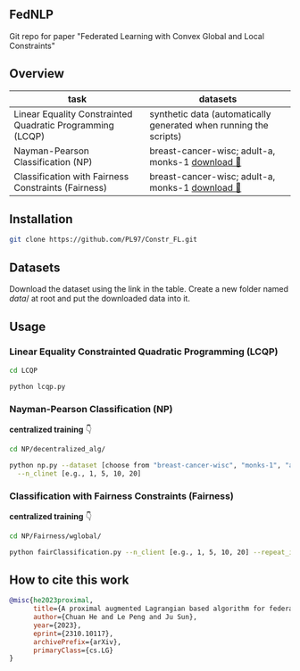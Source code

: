 <!-- # Constr_FL


There are three problems in this repo
- Linear constrained quadratic programming (LCQP)
  
  entry file: lcqp.py
- Nayman Pearson classification
  
  entry file: NPclf.py

  download dataset here: https://drive.google.com/drive/folders/1-7MYuNNOBvOJ_s9-h_lwB14IajkoNCMK?usp=drive_link
  
   and place under the project folder -->
## FedNLP

Git repo for paper "Federated Learning with Convex Global and Local Constraints"



## Overview
| task      | datasets|
| ----------- |----------|
| Linear Equality Constrainted Quadratic Programming (LCQP)      | synthetic data (automatically generated when running the scripts) |
| Nayman-Pearson Classification (NP)      | breast-cancer-wisc; adult-a, monks-1 [download :link:](https://drive.google.com/drive/folders/1-7MYuNNOBvOJ_s9-h_lwB14IajkoNCMK?usp=drive_link)  |
| Classification with Fairness Constraints (Fairness)      | breast-cancer-wisc; adult-a, monks-1 [download :link:](https://drive.google.com/drive/folders/1-7MYuNNOBvOJ_s9-h_lwB14IajkoNCMK?usp=drive_link)  |

## Installation
```bash
git clone https://github.com/PL97/Constr_FL.git
```

## Datasets
Download the dataset using the link in the table. Create a new folder named $data/$ at root and put the downloaded data into it.


## Usage
### Linear Equality Constrainted Quadratic Programming (LCQP) 

```bash
cd LCQP

python lcqp.py
```

### Nayman-Pearson Classification (NP)  
**centralized training** :point_down:
```bash
cd NP/decentralized_alg/

python np.py --dataset [choose from "breast-cancer-wisc", "monks-1", "adult"] \
  --n_clinet [e.g., 1, 5, 10, 20]
```

### Classification with Fairness Constraints (Fairness)
**centralized training** :point_down:
```bash
cd NP/Fairness/wglobal/

python fairClassification.py --n_client [e.g., 1, 5, 10, 20] --repeat_idx [random seed, e.g., 0, 1, 2]
```

## How to cite this work

```bibtex
@misc{he2023proximal,
      title={A proximal augmented Lagrangian based algorithm for federated learning with global and local convex conic constraints}, 
      author={Chuan He and Le Peng and Ju Sun},
      year={2023},
      eprint={2310.10117},
      archivePrefix={arXiv},
      primaryClass={cs.LG}
}
```